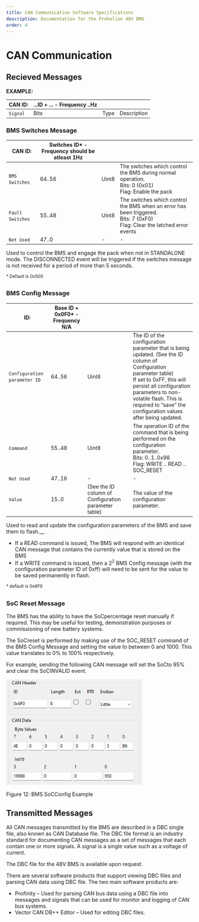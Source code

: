 ```yaml
---
title: CAN Communication Software Specifications
description: Documentation for the Prohelion 48V BMU
order: 4
---
```


# CAN Communication 

## Recieved Messages

__EXAMPLE:__

| CAN ID:  | ...ID + ... - Frequency ..Hz                   | | |
|----------|------------------------------|-------|-------------|
| `Signal` | Bits                         | Type  | Description |

### BMS Switches Message 

| CAN ID:          | Switches ID* - Frequency should be atleast 1Hz | | |
|------------------|--------|-------|-----------------------------------|
| `BMS Switches`   | 64..56 | Uint8 | The switches which control the BMS during normal operation. <br> Bits: 0 (0x01) <br> Flag: Enable the pack                                              |
| `Fault Switches` | 55..48 | Uint8 | The switches which control the BMS when an error has been triggered. <br> Bits: 7 (0xF0) <br> Flag: Clear the latched error events                        |
| `Not Used`       | 47..0  | -     | -                                 |

Used to control the BMS and engage the pack when not in STANDALONE mode. The DISCONNECTED event will be triggered if the switches message is not received for a period of more than 5 seconds.

<sup>* Default is 0x500</sup>

### BMS Config Message 

| ID:                          | Base ID + 0x0F0* - Frequency N/A                        | | |
|------------------------------|--------|-------|--------------------------------------------|
| `Configuration parameter ID` | 64..56 | Uint8 | The ID of the configuration parameter that is being updated. (See the ID column of Configuration parameter table) <br> If set to 0xFF, this will persist all configuration parameters to non-volatile flash. This is required to “save” the configuration values after being updated. |
| `Command`                    | 55..48 | Uint8 | The operation ID of the command that is being performed on the configuration parameter. <br> Bits: 0..1..0x98 <br> Flag: WRITE .. READ .. SOC_RESET         |
| `Not Used`                   | 47..16 | -     | -                                          |
| `Value`                      | 15..0  | (See the ID column of Configuration parameter table) | The value of the configuration parameter.                                                                     |

Used to read and update the configuration parameters of the BMS and save them to flash.__
- If a READ command is issued, The BMS will respond with an identical CAN message that contains the currently value that is stored on the BMS
- If a WRITE command is issued, then a 2<sup>2</sup> BMS Config message (with the configuration parameter ID of 0xff) will need to be sent for the value to be saved permanently in flash.

<sup>* default is 0x6F0</sup>

### SoC Reset Message

The BMS has the ability to have the SoCpercentage reset manually if required. This may be useful for testing, demonstration purposes or commissioning of new battery systems.

The SoCreset is performed by making use of the SOC_RESET command of the BMS Config Message and setting the value to between 0 and 1000. This value translates to 0% to 100% respectively. 

For example, sending the following CAN message will set the SoCto 95% and clear the SoCINVALID event. 

![Figure 12: BMS SoCConfig Example](images/image12.png)

Figure 12: BMS SoCConfig Example

## Transmitted Messages

All CAN messages transmitted by the BMS are described in a DBC single file, also known as CAN Database file. The DBC file format is an industry standard for documenting CAN messages as a set of messages that each contain one or more signals. A signal is a single value such as a voltage of current. 

The DBC file for the 48V BMS is available upon request. 

There are several software products that support viewing DBC files and parsing CAN data using DBC file. The two main software products are:

-	Profinity – Used for parsing CAN bus data using a DBC file into messages and signals that can be used for monitor and logging of CAN bus systems. 
-	Vector CAN DB++ Editor – Used for editing DBC files. 


